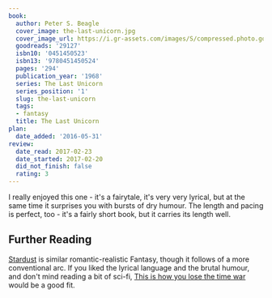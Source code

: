 ```yaml
---
book:
  author: Peter S. Beagle
  cover_image: the-last-unicorn.jpg
  cover_image_url: https://i.gr-assets.com/images/S/compressed.photo.goodreads.com/books/1524764327l/29127._SX98_.jpg
  goodreads: '29127'
  isbn10: '0451450523'
  isbn13: '9780451450524'
  pages: '294'
  publication_year: '1968'
  series: The Last Unicorn
  series_position: '1'
  slug: the-last-unicorn
  tags:
  - fantasy
  title: The Last Unicorn
plan:
  date_added: '2016-05-31'
review:
  date_read: 2017-02-23
  date_started: 2017-02-20
  did_not_finish: false
  rating: 3
---
```


I really enjoyed this one - it's a fairytale, it's very very lyrical, but at the same time it surprises you with bursts of dry humour. The length and pacing is perfect, too - it's a fairly short book, but it carries its length well.

## Further Reading

[Stardust](https://books.rixx.de/reviews/2013/stardust) is similar romantic-realistic Fantasy, though it follows of a
more conventional arc. If you liked the lyrical language and the brutal humour, and don't mind reading a bit of sci-fi,
[This is how you lose the time war](https://books.rixx.de/reviews/2019/this-is-how-you-lose-the-time-war) would be a
good fit.
